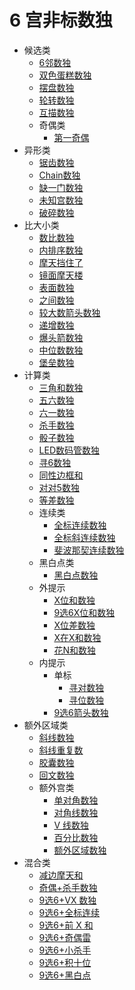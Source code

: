 # 6 宫非标数独

* 候选类
  * [6邻数独](候选类/6邻数独.md)
  * [双色蛋糕数独](候选类/双色蛋糕数独.md)
  * [摆盘数独](候选类/摆盘数独.md)
  * [轮转数独](候选类/轮转数独.md)
  * [互描数独](候选类/互描数独.md)
  * 奇偶类
    * [第一奇偶](候选类/奇偶类/第一奇偶.md)
* 异形类
  * [锯齿数独](异形类/锯齿数独.md)
  * [Chain数独](异形类/Chain数独.md)
  * [缺一门数独](异形类/缺一门数独.md)
  * [未知宫数独](异形类/未知宫数独.md)
  * [破碎数独](异形类/破碎数独.md)
* 比大小类
  * [数比数独](比大小类/数比数独.md)
  * [内排序数独](比大小类/内排序数独.md)
  * [摩天挡住了](比大小类/摩天挡住了.md)
  * [镜面摩天楼](比大小类/镜面摩天楼.md)
  * [表面数独](比大小类/表面数独.md)
  * [之间数独](比大小类/之间数独.md)
  * [较大数箭头数独](比大小类/较大数箭头数独.md)
  * [递增数独](比大小类/递增数独.md)
  * [爆头箭数独](比大小类/爆头箭数独.md)
  * [中位数数独](比大小类/中位数数独.md)
  * [堡垒数独](比大小类/堡垒数独.md)
* 计算类
  * [三角和数独](计算类/三角和数独.md)
  * [五六数独](计算类/五六数独.md)
  * [六一数独](计算类/六一数独.md)
  * [杀手数独](计算类/杀手数独.md)
  * [骰子数独](计算类/骰子数独.md)
  * [LED数码管数独](计算类/LED数码管数独.md)
  * [寻6数独](计算类/寻6数独.md)
  * [同性边框和](计算类/同性边框和.md)
  * [对对5数独](计算类/对对5数独.md)
  * [等差数独](计算类/等差数独.md)
  * 连续类
    * [全标连续数独](计算类/连续类/全标连续数独.md)
    * [全标斜连续数独](计算类/连续类/全标斜连续数独.md)
    * [斐波那契连续数独](计算类/连续类/斐波那契连续数独.md)
  * 黑白点类
    * [黑白点数独](计算类/黑白点类/黑白点数独.md)
  * 外提示
    * [X位和数独](计算类/外提示/X位和数独.md)
    * [9选6X位和数独](计算类/外提示/9选6X位和数独.md)
    * [X位差数独](计算类/外提示/X位差数独.md)
    * [X在X和数独](计算类/外提示/X在X和数独.md)
    * [花N和数独](计算类/外提示/花N和数独.md)
  * 内提示
    * 单标
      * [寻对数独](计算类/内提示/单标/寻对数独.md)
      * [寻位数独](计算类/内提示/单标/寻位数独.md)
    * [9选6箭头数独](计算类/内提示/9选6箭头数独.md)
* 额外区域类
  * [斜线数独](额外区域类/斜线数独.md)
  * [斜线重复数](额外区域类/斜线重复数.md)
  * [胶囊数独](额外区域类/胶囊数独.md)
  * [回文数独](额外区域类/回文数独.md)
  * 额外宫类
    * [单对角数独](额外区域类/额外宫类/单对角数独.md)
    * [对角线数独](额外区域类/额外宫类/对角线数独.md)
    * [V 线数独](额外区域类/额外宫类/V线数独.md)
    * [百分比数独](额外区域类/额外宫类/百分比数独.md)
    * [额外区域数独](额外区域类/额外宫类/额外区域数独.md)
* 混合类
  * [减边摩天和](混合类/减边摩天和.md)
  * [奇偶+杀手数独](混合类/奇偶+杀手数独.md)
  * [9选6+VX 数独](混合类/9选6+VX数独.md)
  * [9选6+全标连续](混合类/9选6+全标连续.md)
  * [9选6+前 X 和](混合类/9选6+前X和.md)
  * [9选6+奇偶雷](混合类/9选6+奇偶雷.md)
  * [9选6+小杀手](混合类/9选6+小杀手.md)
  * [9选6+积十位](混合类/9选6+积十位.md)
  * [9选6+黑白点](混合类/9选6+黑白点.md)
